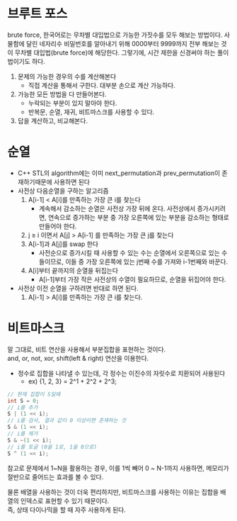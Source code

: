 브루트 포스
====
brute force, 한국어로는 무차별 대입법으로 가능한 가짓수를 모두 해보는 방법이다.
사물함에 달린 네자리수 비밀번호를 알아내기 위해 0000부터 9999까지 전부 해보는 것이 무차별 대입법(brute force)에 해당한다.
그렇기에, 시간 제한을 신경써야 하는 풀이법이기도 하다.

1. 문제의 가능한 경우의 수를 계산해본다
    * 직접 계산을 통해서 구한다. 대부분 손으로 계산 가능하다.
2. 가능한 모든 방법을 다 만들어본다.
    * 누락되는 부분이 있지 말아야 한다.
    * 반복문, 순열, 재귀, 비트마스크를 사용할 수 있다.
3. 답을 계산하고, 비교해본다.

순열
====
* C++ STL의 algorithm에는 이미 next_permutation과 prev_permutation이 존재하기때문에 사용하면 된다
* 사전상 다음순열을 구하는 알고리즘
    1. A[i-1] < A[i]를 만족하는 가장 큰 i를 찾는다
        * 계속해서 감소하는 순열은 사전상 가장 뒤에 온다. 사전상에서 증가시키려면, 연속으로 증가하는 부분 중 가장 오른쪽에 있는 부분을 감소하는 형태로 만들어야 한다.
    2. j ≥ i 이면서 A[j] > A[i-1] 를 만족하는 가장 큰 j를 찾는다
    3. A[i-1]과 A[j]를 swap 한다
        * 사전순으로 증가시킬 때 사용할 수 있는 수는 순열에서 오른쪽으로 있는 수들이므로, 이들 중 가장 오른쪽에 있는 j번째 수를 가져와 i-1번째와 바꾼다.
    4. A[i]부터 끝까지의 순열을 뒤집는다
        * A[i-1]부터 가장 작은 사전상의 수열이 필요하므로, 순열을 뒤집어야 한다.
* 사전상 이전 순열을 구하려면 반대로 하면 된다.
    1. A[i-1] > A[i]를 만족하는 가장 큰 i를 찾는다.


비트마스크
====
말 그대로, 비트 연산을 사용해서 부분집합을 표현하는 것이다.  
and, or, not, xor, shift(left & right) 연산을 이용한다.
* 정수로 집합을 나타낼 수 있는데, 각 정수는 이진수의 자릿수로 치환되어 사용된다
    * ex) {1, 2, 3} = 2^1 + 2^2 + 2^3;
``` c++
// 현재 집합이 S일때
int S = 0;
// i를 추가
S | (1 << i);
// i를 검사, 결과 값이 0 이상이면 존재하는 것
S & (1 << i);
// i를 제거
S & ~(1 << i);
// i를 토글 (0을 1로, 1을 0으로)
S ^ (1 << i);
```
참고로 문제에서 1~N을 활용하는 경우, 이를 1씩 빼어 0 ~ N-1까지 사용하면, 메모리가 절반으로 줄어드는 효과를 볼 수 있다.

물론 배열을 사용하는 것이 더욱 편리하지만, 비트마스크를 사용하는 이유는 집합을 배열의 인덱스로 표현할 수 있기 때문이다.  
즉, 상태 다이나믹을 할 때 자주 사용하게 된다.